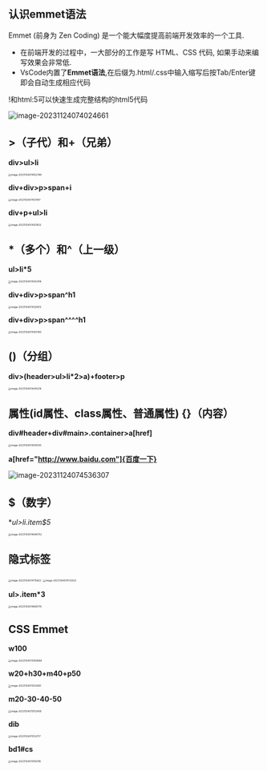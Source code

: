 ## 认识emmet语法

Emmet (前身为 Zen Coding) 是一个能大幅度提高前端开发效率的一个工具.

- 在前端开发的过程中，一大部分的工作是写 HTML、CSS 代码, 如果手动来编写效果会非常低.
- VsCode内置了**Emmet语法**,在后缀为.html/.css中输入缩写后按Tab/Enter键即会自动生成相应代码

!和html:5可以快速生成完整结构的html5代码

![image-20231124074024661](assets/14.Emmet语法.assets/image-20231124074024661.png)





## \>（子代）和+（兄弟）

**div>ul>li**

<img src="assets/14.Emmet语法.assets/image-20231124074052768.png" alt="image-20231124074052768" style="zoom:33%;" />



**div+div>p>span+i**

<img src="assets/14.Emmet语法.assets/image-20231124074137817.png" alt="image-20231124074137817" style="zoom:33%;" />



**div+p+ul>li**

<img src="assets/14.Emmet语法.assets/image-20231124074201652.png" alt="image-20231124074201652" style="zoom:33%;" />





## *（多个）和^（上一级）



**ul>li*5** 

<img src="assets/14.Emmet语法.assets/image-20231124074302418.png" alt="image-20231124074302418" style="zoom:33%;" />



**div+div>p>span^h1**

<img src="assets/14.Emmet语法.assets/image-20231124074325813.png" alt="image-20231124074325813" style="zoom:33%;" />



**div+div>p>span^^^^h1**

<img src="assets/14.Emmet语法.assets/image-20231124074350190.png" alt="image-20231124074350190" style="zoom:33%;" />





## ()（分组）



**div>(header>ul>li*2>a)+footer>p**

<img src="assets/14.Emmet语法.assets/image-20231124074435218.png" alt="image-20231124074435218" style="zoom:33%;" />









## 属性(id属性、class属性、普通属性) {}（内容）

**div#header+div#main>.container>a[href]**

<img src="assets/14.Emmet语法.assets/image-20231124074510043.png" alt="image-20231124074510043" style="zoom:33%;" />



**a[href="http://www.baidu.com"]{百度一下}**

![image-20231124074536307](assets/14.Emmet语法.assets/image-20231124074536307.png)







## $（数字）

**ul>li.item$*5**

<img src="assets/14.Emmet语法.assets/image-20231124074646752.png" alt="image-20231124074646752" style="zoom:33%;" />





## 隐式标签

<img src="assets/14.Emmet语法.assets/image-20231124074715823.png" alt="image-20231124074715823" style="zoom:33%;" />

<img src="assets/14.Emmet语法.assets/image-20231124074733353.png" alt="image-20231124074733353" style="zoom:33%;" />



**ul>.item*3**

<img src="assets/14.Emmet语法.assets/image-20231124074806776.png" alt="image-20231124074806776" style="zoom:33%;" />







## CSS Emmet

**w100** 

<img src="assets/14.Emmet语法.assets/image-20231124075009984.png" alt="image-20231124075009984" style="zoom:33%;" />



**w20+h30+m40+p50** 

<img src="assets/14.Emmet语法.assets/image-20231124075032651.png" alt="image-20231124075032651" style="zoom:33%;" />



**m20-30-40-50**

<img src="assets/14.Emmet语法.assets/image-20231124075102409.png" alt="image-20231124075102409" style="zoom:33%;" />





**dib**

<img src="assets/14.Emmet语法.assets/image-20231124075132717.png" alt="image-20231124075132717" style="zoom:33%;" />



**bd1#cs**

<img src="assets/14.Emmet语法.assets/image-20231124075158795.png" alt="image-20231124075158795" style="zoom:33%;" />